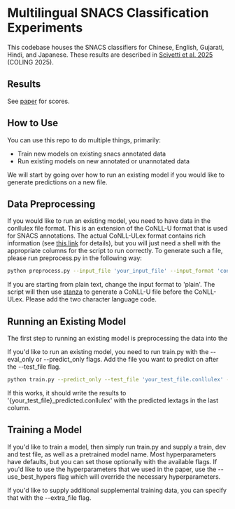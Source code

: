 # Multilingual SNACS Classification Experiments

This codebase houses the SNACS classifiers for Chinese, English, Gujarati, Hindi, and Japanese. These results are described in [Scivetti et al. 2025](https://people.cs.georgetown.edu/nschneid/p/xlingsnacs.pdf) (COLING 2025).

## Results

See [paper](https://people.cs.georgetown.edu/nschneid/p/xlingsnacs.pdf) for scores.

## How to Use

You can use this repo to do multiple things, primarily:
 - Train new models on existing snacs annotated data
 - Run existing models on new annotated or unannotated data

We will start by going over how to run an existing model if you would like to generate predictions on a new file.

## Data Preprocessing

If you would like to run an existing model, you need to have data in the conllulex file format. This is an extension of the CoNLL-U format that is used for SNACS annotations. The actual CoNLL-ULex format contains
rich information (see [this link](https://github.com/nert-nlp/streusle/blob/master/CONLLULEX.md) for details), but you will just need a shell with the appropriate columns for the script to run correctly. 
To generate such a file, please run preprocess.py in the following way:

```bash
python preprocess.py --input_file 'your_input_file' --input_format 'conllu' --lang en
```

If you are starting from plain text, change the input format to 'plain'. The script will then use [stanza](https://stanfordnlp.github.io/stanza/) to generate a CoNLL-U file before the CoNLL-ULex. 
Please add the two character language code. 


## Running an Existing Model

The first step to running an existing model is preprocessing the data into the 

If you'd like to run an existing model, you need to run train.py with the --eval_only or --predict_only flags. Add the file you want to predict on after the --test_file flag.

```bash
python train.py --predict_only --test_file 'your_test_file.conllulex' --lang en
```

If this works, it should write the results to '{your_test_file}_predicted.conllulex' with the predicted lextags in the last column. 

## Training a Model

If you'd like to train a model, then simply run train.py and supply a train, dev and test file, as well as a pretrained model name. Most hyperparameters have defaults, but you can set those optionally with the available flags. If you'd like to use the hyperparameters that we used in the paper, use the --use_best_hypers flag which will override the necessary hyperparameters. 

If you'd like to supply additional supplemental training data, you can specify that with the --extra_file flag.




